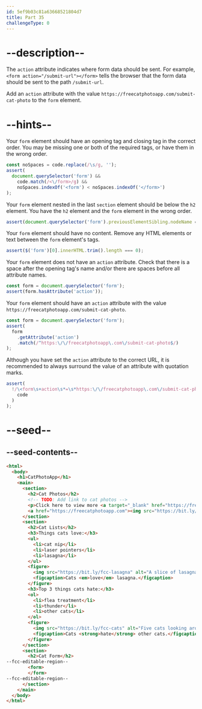 ```yaml
---
id: 5ef9b03c81a63668521804d7
title: Part 35
challengeType: 0
---
```


# --description--

The `action` attribute indicates where form data should be sent. For example, `<form action="/submit-url"></form>` tells the browser that the form data should be sent to the path `/submit-url`.

Add an `action` attribute with the value `https://freecatphotoapp.com/submit-cat-photo` to the `form` element.

# --hints--

Your `form` element should have an opening tag and closing tag in the correct order. You may be missing one or both of the required tags, or have them in the wrong order.

```js
const noSpaces = code.replace(/\s/g, '');
assert(
  document.querySelector('form') &&
    code.match(/<\/form>/g) &&
    noSpaces.indexOf('<form') < noSpaces.indexOf('</form>')
);
```

Your `form` element nested in the last `section` element should be below the `h2` element. You have the `h2` element and the `form` element in the wrong order.

```js
assert(document.querySelector('form').previousElementSibling.nodeName === 'H2');
```

Your `form` element should have no content. Remove any HTML elements or text between the `form` element's tags.

```js
assert($('form')[0].innerHTML.trim().length === 0);
```

Your `form` element does not have an `action` attribute. Check that there is a space after the opening tag's name and/or there are spaces before all attribute names.

```js
const form = document.querySelector('form');
assert(form.hasAttribute('action'));
```

Your `form` element should have an `action` attribute with the value `https://freecatphotoapp.com/submit-cat-photo`.

```js
const form = document.querySelector('form');
assert(
  form
    .getAttribute('action')
    .match(/^https:\/\/freecatphotoapp\.com\/submit-cat-photo$/)
);
```

Although you have set the `action` attribute to the correct URL, it is recommended to always surround the value of an attribute with quotation marks.

```js
assert(
  !/\<form\s+action\s*=\s*https:\/\/freecatphotoapp\.com\/submit-cat-photo/.test(
    code
  )
);
```

# --seed--

## --seed-contents--

```html
<html>
  <body>
    <h1>CatPhotoApp</h1>
    <main>
      <section>
        <h2>Cat Photos</h2>
        <!-- TODO: Add link to cat photos -->
        <p>Click here to view more <a target="_blank" href="https://freecatphotoapp.com">cat photos</a>.</p>
        <a href="https://freecatphotoapp.com"><img src="https://bit.ly/fcc-relaxing-cat" alt="A cute orange cat lying on its back."></a>
      </section>
      <section>
        <h2>Cat Lists</h2>
        <h3>Things cats love:</h3>
        <ul>
          <li>cat nip</li>
          <li>laser pointers</li>
          <li>lasagna</li>
        </ul>
        <figure>
          <img src="https://bit.ly/fcc-lasagna" alt="A slice of lasagna on a plate.">
          <figcaption>Cats <em>love</em> lasagna.</figcaption>  
        </figure>
        <h3>Top 3 things cats hate:</h3>
        <ol>
          <li>flea treatment</li>
          <li>thunder</li>
          <li>other cats</li>
        </ol>
        <figure>
          <img src="https://bit.ly/fcc-cats" alt="Five cats looking around a field.">
          <figcaption>Cats <strong>hate</strong> other cats.</figcaption>  
        </figure>
      </section>
      <section>
        <h2>Cat Form</h2>
--fcc-editable-region--
        <form>
        </form>
--fcc-editable-region--
      </section>
    </main>
  </body>
</html>
```
